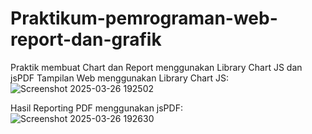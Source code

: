 # Praktikum-pemrograman-web-report-dan-grafik
Praktik membuat Chart dan Report menggunakan Library Chart JS dan jsPDF
Tampilan Web menggunakan Library Chart JS:
![Screenshot 2025-03-26 192502](https://github.com/user-attachments/assets/8334a242-5d4a-434a-8124-78cea3d62fee)

Hasil Reporting PDF menggunakan jsPDF:
![Screenshot 2025-03-26 192630](https://github.com/user-attachments/assets/bc461d43-59f4-46f7-9251-bcffd2b82026)
